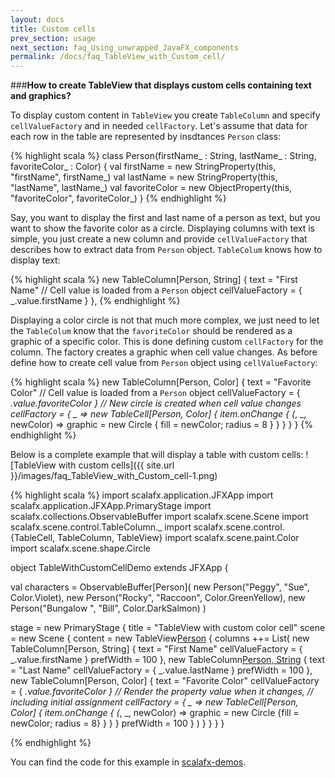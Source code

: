 ```yaml
---
layout: docs
title: Custom cells
prev_section: usage
next_section: faq_Using_unwrapped_JavaFX_components
permalink: /docs/faq_TableView_with_Custom_cell/
---
```


###**How to create TableView that displays custom cells containing text and graphics?**

To display custom content in `TableView` you create `TableColumn` and specify `cellValueFactory` and in needed `cellFactory`. Let's assume that data for each row in the table are represented by insdtances `Person` class:

{% highlight scala %}
class Person(firstName_ : String, 
             lastName_ : String, 
             favoriteColor_ : Color) {
  val firstName = new StringProperty(this, "firstName", firstName_)
  val lastName = new StringProperty(this, "lastName", lastName_)
  val favoriteColor = new ObjectProperty(this, "favoriteColor", 
                                         favoriteColor_)
}
{% endhighlight %}

Say, you want to display the first and last name of a person as text, but you want to show the favorite color as a circle. Displaying columns with text is simple, you just create a new column and provide `cellValueFactory` that describes how to extract data from `Person` object. `TableColum` knows how to display text:

{% highlight scala %}
new TableColumn[Person, String] {
  text = "First Name"
  // Cell value is loaded from a `Person` object
  cellValueFactory = { _.value.firstName }
},
{% endhighlight %}

Displaying a color circle is not that much more complex, we just need to let the `TableColum` know that the `favoriteColor` should be rendered as a graphic of a specific color. This is done defining custom `cellFactory` for the column. The factory creates a graphic when cell value changes. As before define how to create cell value from `Person` object using `cellValueFactory`:

{% highlight scala %}
new TableColumn[Person, Color] {
  text = "Favorite Color"
  // Cell value is loaded from a `Person` object
  cellValueFactory = { _.value.favoriteColor }
  // New circle is created when cell value changes
  cellFactory = { _ => 
    new TableCell[Person, Color] {
      item.onChange { (_, _, newColor) => 
        graphic = new Circle {
          fill = newColor; 
          radius = 8
        }
      }
    }
  }
}
{% endhighlight %}

Below is a complete example that will display a table with custom cells:
![TableView with custom cells]({{ site.url }}/images/faq_TableView_with_Custom_cell-1.png)

{% highlight scala %}
import scalafx.application.JFXApp
import scalafx.application.JFXApp.PrimaryStage
import scalafx.collections.ObservableBuffer
import scalafx.scene.Scene
import scalafx.scene.control.TableColumn._
import scalafx.scene.control.{TableCell, TableColumn, TableView}
import scalafx.scene.paint.Color
import scalafx.scene.shape.Circle

object TableWithCustomCellDemo extends JFXApp {

  val characters = ObservableBuffer[Person](
    new Person("Peggy", "Sue", Color.Violet),
    new Person("Rocky", "Raccoon", Color.GreenYellow),
    new Person("Bungalow ", "Bill", Color.DarkSalmon)
  )

  stage = new PrimaryStage {
    title = "TableView with custom color cell"
    scene = new Scene {
      content = new TableView[Person](characters) {
        columns ++= List(
          new TableColumn[Person, String] {
            text = "First Name"
            cellValueFactory = { _.value.firstName }
            prefWidth = 100
          },
          new TableColumn[Person, String]() {
            text = "Last Name"
            cellValueFactory = { _.value.lastName }
            prefWidth = 100
          },
          new TableColumn[Person, Color] {
            text = "Favorite Color"
            cellValueFactory = { _.value.favoriteColor }
            // Render the property value when it changes, 
            // including initial assignment
            cellFactory = { _ => 
              new TableCell[Person, Color] {
                item.onChange { (_, _, newColor) => 
                  graphic = new Circle {fill = newColor; radius = 8}
                }
              }
            }
            prefWidth = 100
          }
        )
      }
    }
  }
}

{% endhighlight %}

You can find the code for this example in [scalafx-demos](https://github.com/scalafx/scalafx/tree/master/scalafx-demos).
